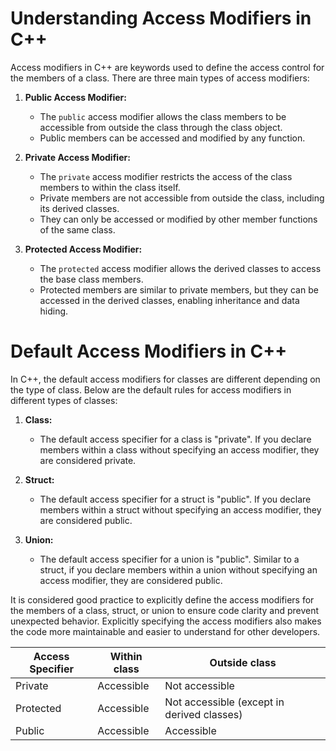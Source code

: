 # Understanding Access Modifiers in C++

Access modifiers in C++ are keywords used to define the access control for the members of a class. There are three main types of access modifiers:

1. **Public Access Modifier:**
   - The `public` access modifier allows the class members to be accessible from outside the class through the class object.
   - Public members can be accessed and modified by any function.

2. **Private Access Modifier:**
   - The `private` access modifier restricts the access of the class members to within the class itself.
   - Private members are not accessible from outside the class, including its derived classes.
   - They can only be accessed or modified by other member functions of the same class.

3. **Protected Access Modifier:**
   - The `protected` access modifier allows the derived classes to access the base class members.
   - Protected members are similar to private members, but they can be accessed in the derived classes, enabling inheritance and data hiding.

# Default Access Modifiers in C++

In C++, the default access modifiers for classes are different depending on the type of class. Below are the default rules for access modifiers in different types of classes:

1. **Class:**
   - The default access specifier for a class is "private". If you declare members within a class without specifying an access modifier, they are considered private.

2. **Struct:**
   - The default access specifier for a struct is "public". If you declare members within a struct without specifying an access modifier, they are considered public.

3. **Union:**
   - The default access specifier for a union is "public". Similar to a struct, if you declare members within a union without specifying an access modifier, they are considered public.

It is considered good practice to explicitly define the access modifiers for the members of a class, struct, or union to ensure code clarity and prevent unexpected behavior. Explicitly specifying the access modifiers also makes the code more maintainable and easier to understand for other developers.


| Access Specifier | Within class                            | Outside class                  |
|------------------|-----------------------------------------|--------------------------------|
| Private          | Accessible                              | Not accessible                 |
| Protected        | Accessible                              | Not accessible (except in derived classes) |
| Public           | Accessible                              | Accessible                     |



